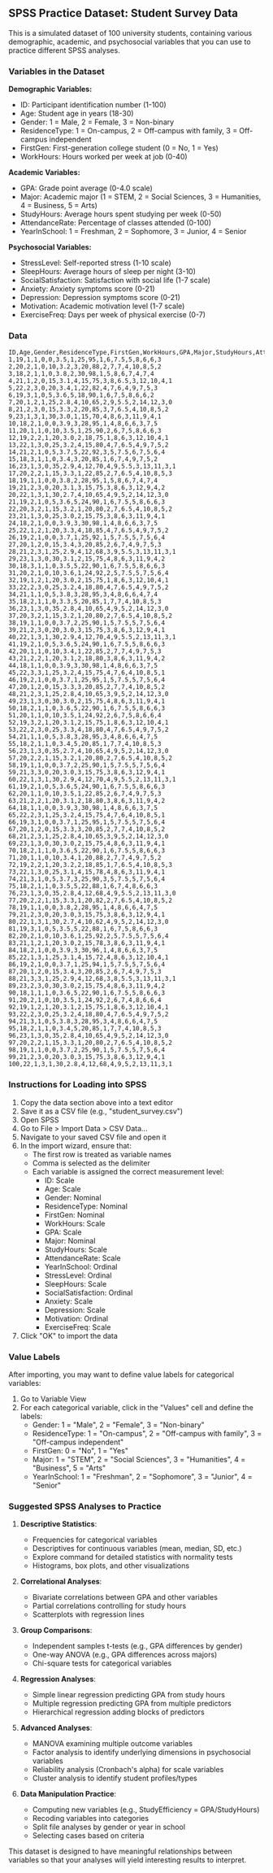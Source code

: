 ## SPSS Practice Dataset: Student Survey Data

This is a simulated dataset of 100 university students, containing various demographic, academic, and psychosocial variables that you can use to practice different SPSS analyses.

### Variables in the Dataset

**Demographic Variables:**
- ID: Participant identification number (1-100)
- Age: Student age in years (18-30)
- Gender: 1 = Male, 2 = Female, 3 = Non-binary
- ResidenceType: 1 = On-campus, 2 = Off-campus with family, 3 = Off-campus independent
- FirstGen: First-generation college student (0 = No, 1 = Yes)
- WorkHours: Hours worked per week at job (0-40)

**Academic Variables:**
- GPA: Grade point average (0-4.0 scale)
- Major: Academic major (1 = STEM, 2 = Social Sciences, 3 = Humanities, 4 = Business, 5 = Arts)
- StudyHours: Average hours spent studying per week (0-50)
- AttendanceRate: Percentage of classes attended (0-100)
- YearInSchool: 1 = Freshman, 2 = Sophomore, 3 = Junior, 4 = Senior

**Psychosocial Variables:**
- StressLevel: Self-reported stress (1-10 scale)
- SleepHours: Average hours of sleep per night (3-10)
- SocialSatisfaction: Satisfaction with social life (1-7 scale)
- Anxiety: Anxiety symptoms score (0-21)
- Depression: Depression symptoms score (0-21)
- Motivation: Academic motivation level (1-7 scale)
- ExerciseFreq: Days per week of physical exercise (0-7)

### Data

```
ID,Age,Gender,ResidenceType,FirstGen,WorkHours,GPA,Major,StudyHours,AttendanceRate,YearInSchool,StressLevel,SleepHours,SocialSatisfaction,Anxiety,Depression,Motivation,ExerciseFreq
1,19,1,1,0,0,3.5,1,25,95,1,6,7.5,5,8,6,6,3
2,20,2,1,0,10,3.2,3,20,88,2,7,7,4,10,8,5,2
3,18,2,1,1,0,3.8,2,30,98,1,5,8,6,7,4,7,4
4,21,1,2,0,15,3.1,4,15,75,3,8,6.5,3,12,10,4,1
5,22,2,3,0,20,3.4,1,22,82,4,7,6,4,9,7,5,3
6,19,3,1,0,5,3.6,5,18,90,1,6,7,5,8,6,6,2
7,20,1,2,1,25,2.8,4,10,65,2,9,5.5,2,14,12,3,0
8,21,2,3,0,15,3.3,2,20,85,3,7,6.5,4,10,8,5,2
9,23,1,3,1,30,3.0,1,15,70,4,8,6,3,11,9,4,1
10,18,2,1,0,0,3.9,3,28,95,1,4,8,6,6,3,7,5
11,20,1,1,0,10,3.5,1,25,90,2,6,7,5,8,6,6,3
12,19,2,2,1,20,3.0,2,18,75,1,8,6,3,12,10,4,1
13,22,1,3,0,25,3.2,4,15,80,4,7,6.5,4,9,7,5,2
14,21,2,1,0,5,3.7,5,22,92,3,5,7.5,6,7,5,6,4
15,18,3,1,1,0,3.4,3,20,85,1,6,7,4,9,7,5,2
16,23,1,3,0,35,2.9,4,12,70,4,9,5.5,3,13,11,3,1
17,20,2,2,1,15,3.3,1,22,85,2,7,6.5,4,10,8,5,3
18,19,1,1,0,0,3.8,2,28,95,1,5,8,6,7,4,7,4
19,21,2,3,0,20,3.1,3,15,75,3,8,6,3,12,9,4,2
20,22,1,3,1,30,2.7,4,10,65,4,9,5,2,14,12,3,0
21,19,2,1,0,5,3.6,5,24,90,1,6,7.5,5,8,6,6,3
22,20,3,2,1,15,3.2,1,20,80,2,7,6.5,4,10,8,5,2
23,21,1,3,0,25,3.0,2,15,75,3,8,6,3,11,9,4,1
24,18,2,1,0,0,3.9,3,30,98,1,4,8,6,6,3,7,5
25,22,1,2,1,20,3.3,4,18,85,4,7,6.5,4,9,7,5,2
26,19,2,1,0,0,3.7,1,25,92,1,5,7.5,5,7,5,6,4
27,20,1,2,0,15,3.4,3,20,85,2,6,7,4,9,7,5,3
28,21,2,3,1,25,2.9,4,12,68,3,9,5.5,3,13,11,3,1
29,23,1,3,0,30,3.1,2,15,75,4,8,6,3,11,9,4,2
30,18,3,1,1,0,3.5,5,22,90,1,6,7.5,5,8,6,6,3
31,20,2,1,0,10,3.6,1,24,92,2,5,7.5,5,7,5,6,4
32,19,1,2,1,20,3.0,2,15,75,1,8,6,3,12,10,4,1
33,22,2,3,0,25,3.2,4,18,80,4,7,6.5,4,9,7,5,2
34,21,1,1,0,5,3.8,3,28,95,3,4,8,6,6,4,7,4
35,18,2,1,1,0,3.3,5,20,85,1,7,7,4,10,8,5,3
36,23,1,3,0,35,2.8,4,10,65,4,9,5,2,14,12,3,0
37,20,3,2,1,15,3.2,1,20,80,2,7,6.5,4,10,8,5,2
38,19,1,1,0,0,3.7,2,25,90,1,5,7.5,5,7,5,6,4
39,21,2,3,0,20,3.0,3,15,75,3,8,6,3,12,9,4,1
40,22,1,3,1,30,2.9,4,12,70,4,9,5.5,2,13,11,3,1
41,19,2,1,0,5,3.6,5,24,90,1,6,7.5,5,8,6,6,3
42,20,1,1,0,10,3.4,1,22,85,2,7,7,4,9,7,5,3
43,21,2,2,1,20,3.1,2,18,80,3,8,6,3,11,9,4,2
44,18,1,1,0,0,3.9,3,30,98,1,4,8,6,6,3,7,5
45,22,3,3,1,25,3.2,4,15,75,4,7,6,4,10,8,5,1
46,19,2,1,0,0,3.7,1,25,95,1,5,7.5,5,7,5,6,4
47,20,1,2,0,15,3.3,3,20,85,2,7,7,4,10,8,5,2
48,21,2,3,1,25,2.8,4,10,65,3,9,5,2,14,12,3,0
49,23,1,3,0,30,3.0,2,15,75,4,8,6,3,11,9,4,1
50,18,2,1,1,0,3.6,5,22,90,1,6,7.5,5,8,6,6,3
51,20,1,1,0,10,3.5,1,24,92,2,6,7,5,8,6,6,4
52,19,3,2,1,20,3.1,2,15,75,1,8,6,3,12,10,4,1
53,22,2,3,0,25,3.3,4,18,80,4,7,6.5,4,9,7,5,2
54,21,1,1,0,5,3.8,3,28,95,3,4,8,6,6,4,7,5
55,18,2,1,1,0,3.4,5,20,85,1,7,7,4,10,8,5,3
56,23,1,3,0,35,2.7,4,10,65,4,9,5,2,14,12,3,0
57,20,2,2,1,15,3.2,1,20,80,2,7,6.5,4,10,8,5,2
58,19,1,1,0,0,3.7,2,25,90,1,5,7.5,5,7,5,6,4
59,21,3,3,0,20,3.0,3,15,75,3,8,6,3,12,9,4,1
60,22,1,3,1,30,2.9,4,12,70,4,9,5.5,2,13,11,3,1
61,19,2,1,0,5,3.6,5,24,90,1,6,7.5,5,8,6,6,3
62,20,1,1,0,10,3.5,1,22,85,2,6,7,4,9,7,5,3
63,21,2,2,1,20,3.1,2,18,80,3,8,6,3,11,9,4,2
64,18,1,1,0,0,3.9,3,30,98,1,4,8,6,6,3,7,5
65,22,2,3,1,25,3.2,4,15,75,4,7,6,4,10,8,5,1
66,19,3,1,0,0,3.7,1,25,95,1,5,7.5,5,7,5,6,4
67,20,1,2,0,15,3.3,3,20,85,2,7,7,4,10,8,5,2
68,21,2,3,1,25,2.8,4,10,65,3,9,5,2,14,12,3,0
69,23,1,3,0,30,3.0,2,15,75,4,8,6,3,11,9,4,1
70,18,2,1,1,0,3.6,5,22,90,1,6,7.5,5,8,6,6,3
71,20,1,1,0,10,3.4,1,20,88,2,7,7,4,9,7,5,2
72,19,2,2,1,20,3.2,2,18,85,1,7,6.5,4,10,8,5,3
73,22,1,3,0,25,3.1,4,15,78,4,8,6,3,11,9,4,1
74,21,3,1,0,5,3.7,3,25,90,3,5,7.5,5,7,5,6,4
75,18,2,1,1,0,3.5,5,22,88,1,6,7,4,8,6,6,3
76,23,1,3,0,35,2.8,4,12,68,4,9,5.5,2,13,11,3,0
77,20,2,2,1,15,3.3,1,20,82,2,7,6.5,4,10,8,5,2
78,19,1,1,0,0,3.8,2,28,95,1,4,8,6,6,4,7,5
79,21,2,3,0,20,3.0,3,15,75,3,8,6,3,12,9,4,1
80,22,1,3,1,30,2.7,4,10,62,4,9,5,2,14,12,3,0
81,19,3,1,0,5,3.5,5,22,88,1,6,7,5,8,6,6,3
82,20,2,1,0,10,3.6,1,25,92,2,5,7.5,5,7,5,6,4
83,21,1,2,1,20,3.0,2,15,78,3,8,6,3,11,9,4,1
84,18,2,1,0,0,3.9,3,30,96,1,4,8,6,6,3,7,5
85,22,1,3,1,25,3.1,4,15,72,4,8,6,3,12,10,4,1
86,19,2,1,0,0,3.7,1,25,94,1,5,7.5,5,7,5,6,4
87,20,1,2,0,15,3.4,3,20,85,2,6,7,4,9,7,5,3
88,21,3,3,1,25,2.9,4,12,68,3,8,5.5,3,13,11,3,1
89,23,2,3,0,30,3.0,2,15,75,4,8,6,3,11,9,4,2
90,18,1,1,1,0,3.6,5,22,90,1,6,7.5,5,8,6,6,3
91,20,2,1,0,10,3.5,1,24,92,2,6,7,4,8,6,6,4
92,19,1,2,1,20,3.1,2,15,75,1,8,6,3,12,10,4,1
93,22,2,3,0,25,3.2,4,18,80,4,7,6.5,4,9,7,5,2
94,21,3,1,0,5,3.8,3,28,95,3,4,8,6,6,4,7,5
95,18,2,1,1,0,3.4,5,20,85,1,7,7,4,10,8,5,3
96,23,1,3,0,35,2.8,4,10,65,4,9,5,2,14,12,3,0
97,20,2,2,1,15,3.3,1,20,80,2,7,6.5,4,10,8,5,2
98,19,1,1,0,0,3.7,2,25,90,1,5,7.5,5,7,5,6,4
99,21,2,3,0,20,3.0,3,15,75,3,8,6,3,12,9,4,1
100,22,1,3,1,30,2.8,4,12,68,4,9,5,2,13,11,3,1
```

### Instructions for Loading into SPSS

1. Copy the data section above into a text editor
2. Save it as a CSV file (e.g., "student_survey.csv")
3. Open SPSS
4. Go to File > Import Data > CSV Data...
5. Navigate to your saved CSV file and open it
6. In the import wizard, ensure that:
   - The first row is treated as variable names
   - Comma is selected as the delimiter
   - Each variable is assigned the correct measurement level:
     - ID: Scale
     - Age: Scale
     - Gender: Nominal
     - ResidenceType: Nominal
     - FirstGen: Nominal
     - WorkHours: Scale
     - GPA: Scale
     - Major: Nominal
     - StudyHours: Scale
     - AttendanceRate: Scale
     - YearInSchool: Ordinal
     - StressLevel: Ordinal
     - SleepHours: Scale
     - SocialSatisfaction: Ordinal
     - Anxiety: Scale
     - Depression: Scale
     - Motivation: Ordinal
     - ExerciseFreq: Scale
7. Click "OK" to import the data

### Value Labels

After importing, you may want to define value labels for categorical variables:

1. Go to Variable View
2. For each categorical variable, click in the "Values" cell and define the labels:
   - Gender: 1 = "Male", 2 = "Female", 3 = "Non-binary"
   - ResidenceType: 1 = "On-campus", 2 = "Off-campus with family", 3 = "Off-campus independent"
   - FirstGen: 0 = "No", 1 = "Yes"
   - Major: 1 = "STEM", 2 = "Social Sciences", 3 = "Humanities", 4 = "Business", 5 = "Arts"
   - YearInSchool: 1 = "Freshman", 2 = "Sophomore", 3 = "Junior", 4 = "Senior"

### Suggested SPSS Analyses to Practice

1. **Descriptive Statistics**:
   - Frequencies for categorical variables
   - Descriptives for continuous variables (mean, median, SD, etc.)
   - Explore command for detailed statistics with normality tests
   - Histograms, box plots, and other visualizations

2. **Correlational Analyses**:
   - Bivariate correlations between GPA and other variables
   - Partial correlations controlling for study hours
   - Scatterplots with regression lines

3. **Group Comparisons**:
   - Independent samples t-tests (e.g., GPA differences by gender)
   - One-way ANOVA (e.g., GPA differences across majors)
   - Chi-square tests for categorical variables

4. **Regression Analyses**:
   - Simple linear regression predicting GPA from study hours
   - Multiple regression predicting GPA from multiple predictors
   - Hierarchical regression adding blocks of predictors

5. **Advanced Analyses**:
   - MANOVA examining multiple outcome variables
   - Factor analysis to identify underlying dimensions in psychosocial variables
   - Reliability analysis (Cronbach's alpha) for scale variables
   - Cluster analysis to identify student profiles/types

6. **Data Manipulation Practice**:
   - Computing new variables (e.g., StudyEfficiency = GPA/StudyHours)
   - Recoding variables into categories
   - Split file analyses by gender or year in school
   - Selecting cases based on criteria

This dataset is designed to have meaningful relationships between variables so that your analyses will yield interesting results to interpret.
